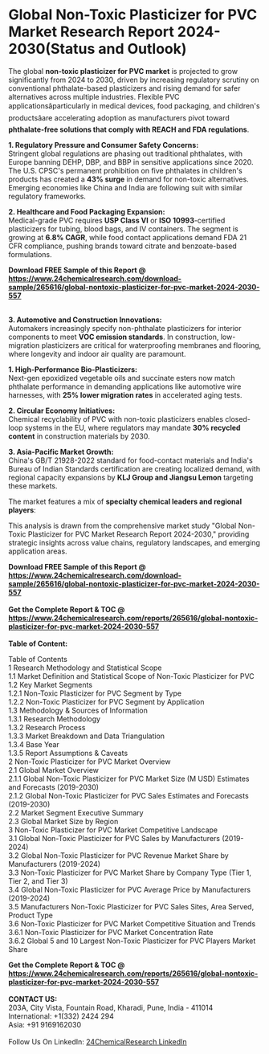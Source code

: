 <h1>Global Non-Toxic Plasticizer for PVC Market Research Report 2024-2030(Status and Outlook)</h1><p>The global <strong>non-toxic plasticizer for PVC market</strong> is projected to grow significantly from 2024 to 2030, driven by increasing regulatory scrutiny on conventional phthalate-based plasticizers and rising demand for safer alternatives across multiple industries. Flexible PVC applicationsâparticularly in medical devices, food packaging, and children's productsâare accelerating adoption as manufacturers pivot toward <strong>phthalate-free solutions that comply with REACH and FDA regulations</strong>.</p><p><strong>1. Regulatory Pressure and Consumer Safety Concerns:</strong><br>
Stringent global regulations are phasing out traditional phthalates, with Europe banning DEHP, DBP, and BBP in sensitive applications since 2020. The U.S. CPSC's permanent prohibition on five phthalates in children's products has created a <strong>43% surge</strong> in demand for non-toxic alternatives. Emerging economies like China and India are following suit with similar regulatory frameworks.</p><p><strong>2. Healthcare and Food Packaging Expansion:</strong><br>
Medical-grade PVC requires <strong>USP Class VI</strong> or <strong>ISO 10993</strong>-certified plasticizers for tubing, blood bags, and IV containers. The segment is growing at <strong>6.8% CAGR</strong>, while food contact applications demand FDA 21 CFR compliance, pushing brands toward citrate and benzoate-based formulations.</p><div><b>Download FREE Sample of this Report @ 
            <a href="https://www.24chemicalresearch.com/download-sample/265616/global-nontoxic-plasticizer-for-pvc-market-2024-2030-557">
            https://www.24chemicalresearch.com/download-sample/265616/global-nontoxic-plasticizer-for-pvc-market-2024-2030-557</a></b></div><br><p><strong>3. Automotive and Construction Innovations:</strong><br>
Automakers increasingly specify non-phthalate plasticizers for interior components to meet <strong>VOC emission standards</strong>. In construction, low-migration plasticizers are critical for waterproofing membranes and flooring, where longevity and indoor air quality are paramount.</p><p><strong>1. High-Performance Bio-Plasticizers:</strong><br>
Next-gen epoxidized vegetable oils and succinate esters now match phthalate performance in demanding applications like automotive wire harnesses, with <strong>25% lower migration rates</strong> in accelerated aging tests.</p><p><strong>2. Circular Economy Initiatives:</strong><br>
Chemical recyclability of PVC with non-toxic plasticizers enables closed-loop systems in the EU, where regulators may mandate <strong>30% recycled content</strong> in construction materials by 2030.</p><p><strong>3. Asia-Pacific Market Growth:</strong><br>
China's GB/T 21928-2022 standard for food-contact materials and India's Bureau of Indian Standards certification are creating localized demand, with regional capacity expansions by <strong>KLJ Group and Jiangsu Lemon</strong> targeting these markets.</p><p>The market features a mix of <strong>specialty chemical leaders and regional players</strong>:</p><p>This analysis is drawn from the comprehensive market study "Global Non-Toxic Plasticizer for PVC Market Research Report 2024-2030," providing strategic insights across value chains, regulatory landscapes, and emerging application areas.</p><div><b>Download FREE Sample of this Report @ 
            <a href="https://www.24chemicalresearch.com/download-sample/265616/global-nontoxic-plasticizer-for-pvc-market-2024-2030-557">
            https://www.24chemicalresearch.com/download-sample/265616/global-nontoxic-plasticizer-for-pvc-market-2024-2030-557</a></b></div><br><div><b>Get the Complete Report & TOC @ 
            <a href="https://www.24chemicalresearch.com/reports/265616/global-nontoxic-plasticizer-for-pvc-market-2024-2030-557">
            https://www.24chemicalresearch.com/reports/265616/global-nontoxic-plasticizer-for-pvc-market-2024-2030-557</a></b></div><br>
            <b>Table of Content:</b><p>Table of Contents<br />
1 Research Methodology and Statistical Scope<br />
1.1 Market Definition and Statistical Scope of Non-Toxic Plasticizer for PVC<br />
1.2 Key Market Segments<br />
1.2.1 Non-Toxic Plasticizer for PVC Segment by Type<br />
1.2.2 Non-Toxic Plasticizer for PVC Segment by Application<br />
1.3 Methodology & Sources of Information<br />
1.3.1 Research Methodology<br />
1.3.2 Research Process<br />
1.3.3 Market Breakdown and Data Triangulation<br />
1.3.4 Base Year<br />
1.3.5 Report Assumptions & Caveats<br />
2 Non-Toxic Plasticizer for PVC Market Overview<br />
2.1 Global Market Overview<br />
2.1.1 Global Non-Toxic Plasticizer for PVC Market Size (M USD) Estimates and Forecasts (2019-2030)<br />
2.1.2 Global Non-Toxic Plasticizer for PVC Sales Estimates and Forecasts (2019-2030)<br />
2.2 Market Segment Executive Summary<br />
2.3 Global Market Size by Region<br />
3 Non-Toxic Plasticizer for PVC Market Competitive Landscape<br />
3.1 Global Non-Toxic Plasticizer for PVC Sales by Manufacturers (2019-2024)<br />
3.2 Global Non-Toxic Plasticizer for PVC Revenue Market Share by Manufacturers (2019-2024)<br />
3.3 Non-Toxic Plasticizer for PVC Market Share by Company Type (Tier 1, Tier 2, and Tier 3)<br />
3.4 Global Non-Toxic Plasticizer for PVC Average Price by Manufacturers (2019-2024)<br />
3.5 Manufacturers Non-Toxic Plasticizer for PVC Sales Sites, Area Served, Product Type<br />
3.6 Non-Toxic Plasticizer for PVC Market Competitive Situation and Trends<br />
3.6.1 Non-Toxic Plasticizer for PVC Market Concentration Rate<br />
3.6.2 Global 5 and 10 Largest Non-Toxic Plasticizer for PVC Players Market Share </p><div><b>Get the Complete Report & TOC @ 
            <a href="https://www.24chemicalresearch.com/reports/265616/global-nontoxic-plasticizer-for-pvc-market-2024-2030-557">
            https://www.24chemicalresearch.com/reports/265616/global-nontoxic-plasticizer-for-pvc-market-2024-2030-557</a></b></div><br><b>CONTACT US:</b><br>
            203A, City Vista, Fountain Road, Kharadi, Pune, India - 411014<br>
            International: +1(332) 2424 294<br>
            Asia: +91 9169162030 <br><br>
            Follow Us On LinkedIn: <a href="https://www.linkedin.com/company/24chemicalresearch/">24ChemicalResearch LinkedIn</a>